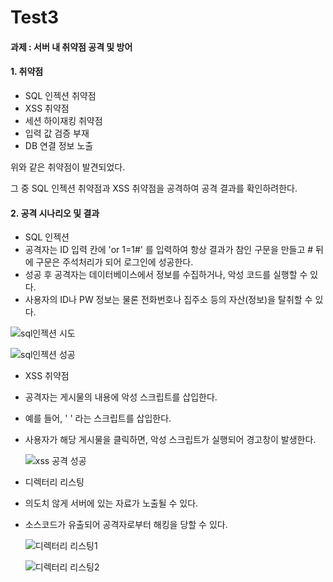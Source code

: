# Test3


#### 과제 : 서버 내 취약점 공격 및 방어

#### 1. 취약점
   - SQL 인젝션 취약점
   - XSS 취약점
   - 세션 하이재킹 취약점
   - 입력 값 검증 부재
   - DB 연결 정보 노출

   위와 같은 취약점이 발견되었다.
   
   그 중 SQL 인젝션 취약점과 XSS 취약점을 공격하여 공격 결과를 확인하려한다.

#### 2. 공격 시나리오 및 결과
   - SQL 인젝션
   - 공격자는 ID 입력 칸에 'or 1=1#' 를 입력하여 항상 결과가 참인 구문을 만들고 # 뒤에 구문은 주석처리가 되어 로그인에 성공한다.
   -  성공 후 공격자는 데이터베이스에서 정보를 수집하거나, 악성 코드를 실행할 수 있다.
   - 사용자의 ID나 PW 정보는 물론 전화번호나 집주소 등의 자산(정보)을 탈취할 수 있다.
     
![sql인젝션 시도](https://github.com/studyjaehee/Test3/assets/91130771/8de9d2eb-a4e7-417e-af9a-043db5003cc5)


![sql인젝션 성공](https://github.com/studyjaehee/Test3/assets/91130771/e7c5fd3d-0d84-423f-ae08-f29cf62b9023)

- XSS 취약점
- 공격자는 게시물의 내용에 악성 스크립트를 삽입한다.
- 예를 들어, ' <script>alert(document.cookie);</script> ' 라는 스크립트를 삽입한다.
- 사용자가 해당 게시물을 클릭하면, 악성 스크립트가 실행되어 경고창이 발생한다.
 
  ![xss 공격 성공](https://github.com/studyjaehee/Test3/assets/91130771/978d06d5-3842-4b24-9c1a-556ac4799efd)


- 디렉터리 리스팅
- 의도치 않게 서버에 있는 자료가 노출될 수 있다.
- 소스코드가 유출되어 공격자로부터 해킹을 당할 수 있다.
   
  ![디렉터리 리스팅1](https://github.com/studyjaehee/Test3/assets/91130771/5d543103-201e-41c6-b16f-7967579cc778)


  ![디렉터리 리스팅2](https://github.com/studyjaehee/Test3/assets/91130771/bea97d7e-b250-4901-84f6-870f5de82699)


  

